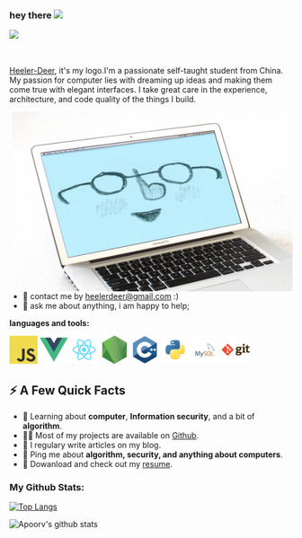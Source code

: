 
### hey there <img src="https://media.giphy.com/media/hvRJCLFzcasrR4ia7z/giphy.gif" width="25px">



![](https://komarev.com/ghpvc/?username=heeler-deer&color=green)

<br />

[Heeler-Deer](https://heeler-deer.github.io/), it's my logo.I'm a passionate self-taught student from China. My passion for computer lies with dreaming up ideas and making them come true with elegant interfaces. I take great care in the experience, architecture, and code quality of the things I build.


  <img align="right" alt="GIF" src="https://github.com/heeler-deer/absorbing/blob/main/giphy.gif?raw=true" width="500" height="320" />
  
- 💼 contact me by heelerdeer@gmail.com :)
- 💬 ask me about anything, i am happy to help;

**languages and tools:**  

<code><img height="50" src="https://raw.githubusercontent.com/github/explore/80688e429a7d4ef2fca1e82350fe8e3517d3494d/topics/javascript/javascript.png"></code>
<code><img height="50" src="https://raw.githubusercontent.com/github/explore/80688e429a7d4ef2fca1e82350fe8e3517d3494d/topics/vue/vue.png"></code>
<code><img height="50" src="https://raw.githubusercontent.com/github/explore/80688e429a7d4ef2fca1e82350fe8e3517d3494d/topics/react/react.png"></code>
<code><img height="50" src="https://raw.githubusercontent.com/github/explore/80688e429a7d4ef2fca1e82350fe8e3517d3494d/topics/nodejs/nodejs.png"></code>
<code><img height="50" src="https://raw.githubusercontent.com/github/explore/80688e429a7d4ef2fca1e82350fe8e3517d3494d/topics/cpp/cpp.png"></code>
<code><img height="50" src="https://raw.githubusercontent.com/github/explore/80688e429a7d4ef2fca1e82350fe8e3517d3494d/topics/python/python.png"></code>
<code><img height="50" src="https://raw.githubusercontent.com/github/explore/80688e429a7d4ef2fca1e82350fe8e3517d3494d/topics/mysql/mysql.png"></code>
<code><img height="50" src="https://raw.githubusercontent.com/github/explore/80688e429a7d4ef2fca1e82350fe8e3517d3494d/topics/git/git.png"></code>
<h2>⚡️ A Few Quick Facts</h2>
<ul>
<li>🧐 Learning about <strong>computer</strong>, <strong>Information security</strong>, and a bit of <strong>algorithm</strong>.</li>
<li>👨‍💻 Most of my projects are available on <a href="https://github.com/heeler-deer">Github</a>.</li>
<li>📝 I regulary write articles on my blog.</li>
<li>💬 Ping me about <strong>algorithm, security, and anything about computers</strong>.</li>
<li>📙 Dowanload and check out my <a href="https://github.com/heeler-deer/absorbing/blob/main/resume.pdf">resume</a>.</li>
</ul>
  
  
  
### My Github Stats:


[![Top Langs](https://github-readme-stats.vercel.app/api/top-langs/?username=heeler-deer&layout=compact)](https://github.com/anuraghazra/github-readme-stats)



![Apoorv's github stats](https://github-readme-stats.vercel.app/api?username=heeler-deer&show_icons=true&title_color=ffc857&icon_color=8ac926&hide=issues&count_private=true&include_all_commits=true)




